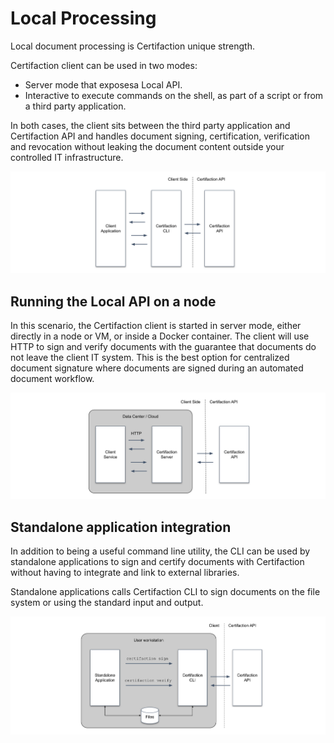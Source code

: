 # Local Processing

Local document processing is Certifaction unique strength.

Certifaction client can be used in two modes:

- Server mode that exposesa Local API.
- Interactive to execute commands on the shell, as part of a script or from a third party application.

In both cases, the client sits between the third party application and Certifaction
API and handles document signing, certification, verification and revocation without
leaking the document content outside your controlled IT infrastructure.

![Principles diagram](../assets/principles-diagram.svg)

## Running the Local API on a node

In this scenario, the Certifaction client is started in server mode, either
directly in a node or VM, or inside a Docker container. The client will use
HTTP to sign and verify documents with the guarantee that documents do not leave
the client IT system. This is the best option for centralized document
signature where documents are signed during an automated document workflow.

![HTTP server mode diagram](../assets/http-server-mode-diagram.svg)

## Standalone application integration

In addition to being a useful command line utility, the CLI can be used by
standalone applications to sign and certify documents with Certifaction without having to
integrate and link to external libraries.

Standalone applications calls Certifaction CLI to sign documents on the
file system or using the standard input and output.

![Standalone application diagram](../assets/standalone-application-diagram.svg)
